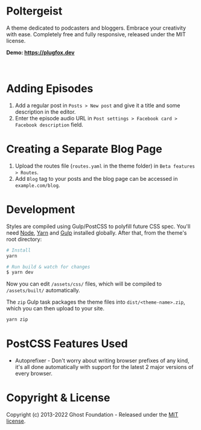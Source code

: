 # Poltergeist

A theme dedicated to podcasters and bloggers. Embrace your creativity with ease. Completely free and fully responsive, released under the MIT license.

**Demo: https://plugfox.dev**

&nbsp;

# Adding Episodes

1. Add a regular post in `Posts > New post` and give it a title and some description in the editor.
2. Enter the episode audio URL in `Post settings > Facebook card > Facebook description` field.

# Creating a Separate Blog Page

1. Upload the routes file (`routes.yaml` in the theme folder) in `Beta features > Routes`.
2. Add `Blog` tag to your posts and the blog page can be accessed in `example.com/blog`.

# Development

Styles are compiled using Gulp/PostCSS to polyfill future CSS spec. You'll need [Node](https://nodejs.org/), [Yarn](https://yarnpkg.com/) and [Gulp](https://gulpjs.com) installed globally. After that, from the theme's root directory:

```bash
# Install
yarn

# Run build & watch for changes
$ yarn dev
```

Now you can edit `/assets/css/` files, which will be compiled to `/assets/built/` automatically.

The `zip` Gulp task packages the theme files into `dist/<theme-name>.zip`, which you can then upload to your site.

```bash
yarn zip
```

# PostCSS Features Used

- Autoprefixer - Don't worry about writing browser prefixes of any kind, it's all done automatically with support for the latest 2 major versions of every browser.

# Copyright & License

Copyright (c) 2013-2022 Ghost Foundation - Released under the [MIT license](LICENSE).
